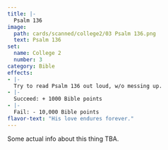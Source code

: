 ```yaml
---
title: |-
  Psalm 136
image: 
  path: cards/scanned/college2/03 Psalm 136.png
  text: Psalm 136
set:
  name: College 2
  number: 3
category: Bible
effects: 
- |-
  Try to read Psalm 136 out loud, w/o messing up.
- |-
  Succeed: + 1000 Bible points
- |-
  Fail: - 10,000 Bible points
flavor-text: "His love endures forever."
---
```

Some actual info about this thing TBA.
